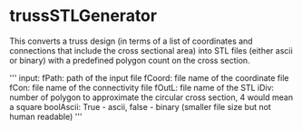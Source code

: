 # trussSTLGenerator

This converts a truss design (in terms of a list of coordinates and connections that include the cross sectional area) into STL files (either ascii or binary) with a predefined polygon count on the cross section.

'''
    input:
    fPath: path of the input file
    fCoord: file name of the coordinate file
    fCon: file name of the connectivity file
    fOutL: file name of the STL
    iDiv: number of polygon to approximate the circular cross section, 4 would mean a square
    boolAscii: True - ascii, false - binary (smaller file size but not human readable)
'''
